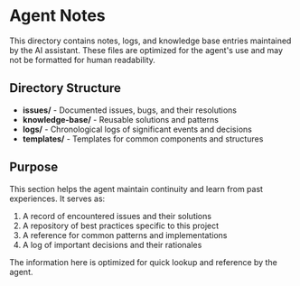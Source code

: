# Agent Notes

This directory contains notes, logs, and knowledge base entries maintained by the AI assistant. These files are optimized for the agent's use and may not be formatted for human readability.

## Directory Structure

- **issues/** - Documented issues, bugs, and their resolutions
- **knowledge-base/** - Reusable solutions and patterns
- **logs/** - Chronological logs of significant events and decisions
- **templates/** - Templates for common components and structures

## Purpose

This section helps the agent maintain continuity and learn from past experiences. It serves as:

1. A record of encountered issues and their solutions
2. A repository of best practices specific to this project
3. A reference for common patterns and implementations
4. A log of important decisions and their rationales

The information here is optimized for quick lookup and reference by the agent.